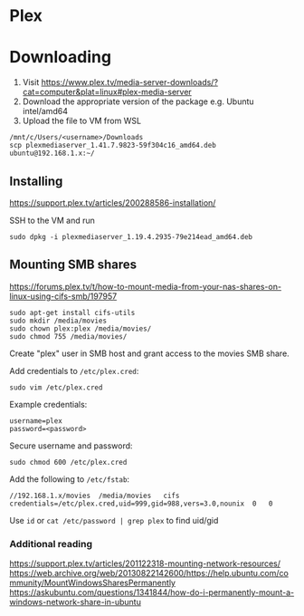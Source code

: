 # Plex

# Downloading

1. Visit https://www.plex.tv/media-server-downloads/?cat=computer&plat=linux#plex-media-server
2. Download the appropriate version of the package e.g. Ubuntu intel/amd64
3. Upload the file to VM from WSL

```
/mnt/c/Users/<username>/Downloads
scp plexmediaserver_1.41.7.9823-59f304c16_amd64.deb ubuntu@192.168.1.x:~/
```

## Installing

https://support.plex.tv/articles/200288586-installation/

SSH to the VM and run

    sudo dpkg -i plexmediaserver_1.19.4.2935-79e214ead_amd64.deb

## Mounting SMB shares

https://forums.plex.tv/t/how-to-mount-media-from-your-nas-shares-on-linux-using-cifs-smb/197957

    sudo apt-get install cifs-utils
    sudo mkdir /media/movies
    sudo chown plex:plex /media/movies/
    sudo chmod 755 /media/movies/

Create "plex" user in SMB host and grant access to the movies SMB share.

Add credentials to `/etc/plex.cred`:

    sudo vim /etc/plex.cred

Example credentials:

    username=plex
    password=<password>

Secure username and password:

    sudo chmod 600 /etc/plex.cred

Add the following to `/etc/fstab`:

    //192.168.1.x/movies  /media/movies   cifs    credentials=/etc/plex.cred,uid=999,gid=988,vers=3.0,nounix  0   0

Use `id` or `cat /etc/password | grep plex` to find uid/gid

### Additional reading

https://support.plex.tv/articles/201122318-mounting-network-resources/
https://web.archive.org/web/20130822142600/https://help.ubuntu.com/community/MountWindowsSharesPermanently
https://askubuntu.com/questions/1341844/how-do-i-permanently-mount-a-windows-network-share-in-ubuntu

